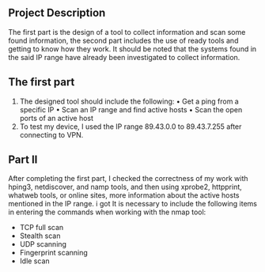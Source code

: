 ## Project Description

The first part is the design of a tool to collect information and scan some found information, the second part includes the use of ready tools and getting to know how they work.
It should be noted that the systems found in the said IP range have already been investigated to collect information.

## The first part
1. The designed tool should include the following:
 • Get a ping from a specific IP
 • Scan an IP range and find active hosts
 • Scan the open ports of an active host
2. To test my device, I used the IP range 89.43.0.0 to 89.43.7.255 after connecting to VPN.

## Part II
After completing the first part, I checked the correctness of my work with hping3, netdiscover, and namp tools, and then using xprobe2, httpprint, whatweb tools, or online sites, more information about the active hosts mentioned in the IP range. i got
It is necessary to include the following items in entering the commands when working with the nmap tool:
- TCP full scan
- Stealth scan
- UDP scanning
- Fingerprint scanning
- Idle scan